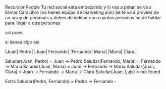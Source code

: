 ﻿RecursionPeople
Tu red social esta empezando y lo vas a petar, se va a llamar CaraLibro (no tienes equipo de marketing aún) 
Se te va a proveer de un array de personas y debes de indicar con cuantas personas ha de hablar para llegar
a otra personas

así pues

si tienes algo así

|Juan| Pedro| |Juan| Fernando| |Fernando| Maria| |Maria| Clara|

Saludar(Juan, Pedro) = Juan -> Pedro Saludar(Fernando, Maria) = Fernando -> Maria Saludar(Juan, Maria) = Juan -> Fernando -> Maria Saludar(Juan, Clara) = Juan -> Fernando -> Maria -> Clara Saludar(Juan, Luis) = not found

Extra Saludar(Pedro, Fernando) = Pedro -> Fernando -
